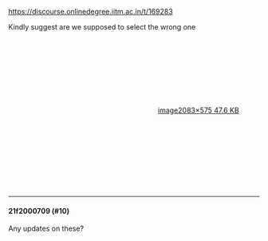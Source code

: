https://discourse.onlinedegree.iitm.ac.in/t/169283

Kindly suggest are we supposed to select the wrong one<br/>
<div class="lightbox-wrapper"><a class="lightbox" data-download-href="/uploads/short-url/A4m6gPBqXgQhJ3fsG8iEiLd5pKQ.png?dl=1" href="https://europe1.discourse-cdn.com/flex013/uploads/iitm/original/3X/f/c/fccc54e8cff0595d93b1c5185ce0a10343849b04.png" rel="noopener nofollow ugc" title="image"><div class="meta"><svg aria-hidden="true" class="fa d-icon d-icon-far-image svg-icon"><use href="#far-image"></use></svg><span class="filename">image</span><span class="informations">2083×575 47.6 KB</span><svg aria-hidden="true" class="fa d-icon d-icon-discourse-expand svg-icon"><use href="#discourse-expand"></use></svg></div></a></div></p><hr>

<h4>21f2000709 (#10)</h4>
<p>Any updates on these?